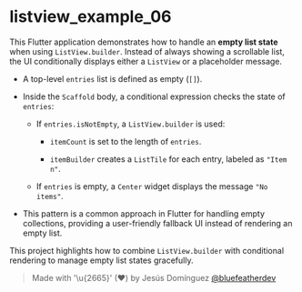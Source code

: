 # listview_example_06

This Flutter application demonstrates how to handle an **empty list state** when using `ListView.builder`. Instead of always showing a scrollable list, the UI conditionally displays either a `ListView` or a placeholder message.

- A top-level `entries` list is defined as empty (`[]`).

- Inside the `Scaffold` body, a conditional expression checks the state of `entries`:
  - If `entries.isNotEmpty`, a `ListView.builder` is used:
    - `itemCount` is set to the length of `entries`.
  
    - `itemBuilder` creates a `ListTile` for each entry, labeled as `"Item n"`.
  
  - If `entries` is empty, a `Center` widget displays the message `"No items"`.

- This pattern is a common approach in Flutter for handling empty collections, providing a user-friendly fallback UI instead of rendering an empty list.

This project highlights how to combine `ListView.builder` with conditional rendering to manage empty list states gracefully.

> Made with '\u{2665}' (♥) by Jesús Domínguez [@bluefeatherdev](https://github.com/bluefeatherdev)
